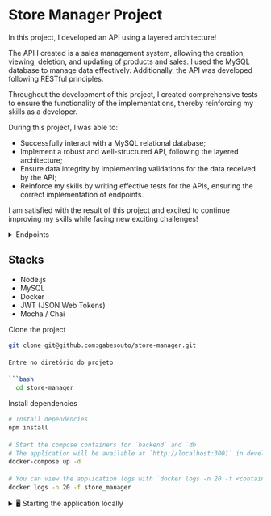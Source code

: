 # Store Manager Project

In this project, I developed an API using a layered architecture!

The API I created is a sales management system, allowing the creation, viewing, deletion, and updating of products and sales. I used the MySQL database to manage data effectively. Additionally, the API was developed following RESTful principles.

Throughout the development of this project, I created comprehensive tests to ensure the functionality of the implementations, thereby reinforcing my skills as a developer.

During this project, I was able to:

- Successfully interact with a MySQL relational database;
- Implement a robust and well-structured API, following the layered architecture;
- Ensure data integrity by implementing validations for the data received by the API;
- Reinforce my skills by writing effective tests for the APIs, ensuring the correct implementation of endpoints.

I am satisfied with the result of this project and excited to continue improving my skills while facing new exciting challenges!

<details>
<summary>Endpoints</summary>

## Products

#### GET `/products`

- Returns an array with all products.

![](https://github.com/gabesouto/store-manager/blob/main/public/ezgif.com-video-to-gif-converter.gif)

#### GET `/products/:id`

- Returns an object with the product that matches the id.

![](https://github.com/gabesouto/store-manager/blob/main/public/productsById.gif)

#### POST `/products`

- Creates a new product.

![](https://github.com/gabesouto/store-manager/blob/main/public/postProduct.gif)

#### PUT `/products/:id`

- Updates a product that matches the id.

![](https://github.com/gabesouto/store-manager/blob/main/public/putProduct.gif)

#### DELETE `/products/:id`

- Deletes a product that matches the id.

![](https://github.com/gabesouto/store-manager/blob/main/public/deleteProduct.gif)

#### GET `/products/search?q=:searchTerm`

- Returns an array of products that match the search term.

![](https://github.com/gabesouto/store-manager/blob/main/public/searchProduct.gif)

## Sales

#### GET `/sales`

- Returns an array with all sales.

![](https://github.com/gabesouto/store-manager/blob/main/public/getAllSales.gif)

#### GET `/sales/:id`

- Returns an object with the sale that matches the id.

![](https://github.com/gabesouto/store-manager/blob/main/public/getSaleById.gif)

#### POST `/sales`

- Creates a new sale.

![](https://github.com/gabesouto/store-manager/blob/main/public/postSale.gif)

#### PUT `/sales/:id`

- Updates a sale that matches the id.

![](https://github.com/gabesouto/store-manager/blob/main/public/putSale.gif)

#### DELETE `/sales/:id`

- Deletes a sale that matches the id.

![](https://github.com/gabesouto/store-manager/blob/main/public/deleteSale.gif)


</details>

## Stacks

- Node.js
- MySQL
- Docker
- JWT (JSON Web Tokens)
- Mocha / Chai

Clone the project

````bash
git clone git@github.com:gabesouto/store-manager.git

Entre no diretório do projeto

```bash
  cd store-manager
````

Install dependencies

```bash
# Install dependencies
npm install

# Start the compose containers for `backend` and `db`
# The application will be available at `http://localhost:3001` in development mode
docker-compose up -d

# You can view the application logs with `docker logs -n 20 -f <container-name>`
docker logs -n 20 -f store_manager
```


<details>
<summary>🖥️ Starting the application locally</summary>

⚠️ Attention: When running locally, the application should receive environment variables as exemplified in env.example to communicate with the database service.

```bash
# Install dependencies
npm install

# Start only the `db` service in compose
docker-compose up -d db

# Start the application in development mode
npm run dev:local


```
